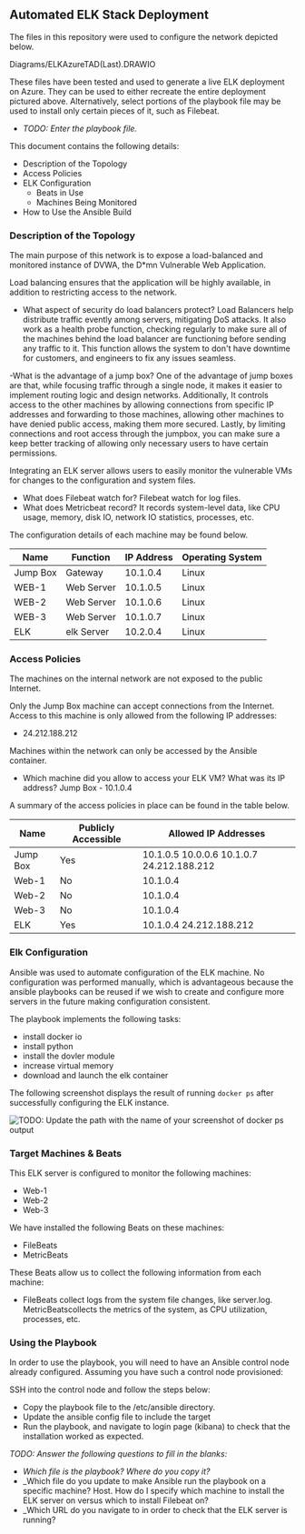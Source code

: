 ## Automated ELK Stack Deployment

The files in this repository were used to configure the network depicted below.

Diagrams/ELKAzureTAD(Last).DRAWIO

These files have been tested and used to generate a live ELK deployment on Azure. They can be used to either recreate the entire deployment pictured above. 
Alternatively, select portions of the playbook file may be used to install only certain pieces of it, such as Filebeat.

  - _TODO: Enter the playbook file._

This document contains the following details:
- Description of the Topology
- Access Policies
- ELK Configuration
  - Beats in Use
  - Machines Being Monitored
- How to Use the Ansible Build


### Description of the Topology

The main purpose of this network is to expose a load-balanced and monitored instance of DVWA, the D*mn Vulnerable Web Application.

Load balancing ensures that the application will be highly available, in addition to restricting access to the network.

- What aspect of security do load balancers protect?
Load Balancers help distribute traffic evently among servers, mitigating DoS attacks. It also work as a health probe function, checking regularly to make sure all of the 
machines behind the load balancer are functioning before sending any traffic to it. This function allows the system to don't have downtime for customers, and engineers to
fix any issues seamless.

-What is the advantage of a jump box?
One of the advantage of jump boxes are that, while focusing traffic through a single node, it makes it easier to implement routing logic and design networks. 
Additionally, It controls access to the other machines by allowing connections from specific IP addresses and forwarding to those machines, allowing other machines to
have denied public access, making them more secured. Lastly, by limiting connections and root access through the jumpbox, you can make sure a keep better tracking of allowing
only necessary users to have certain permissions. 

Integrating an ELK server allows users to easily monitor the vulnerable VMs for changes to the configuration and system files.
- What does Filebeat watch for?
Filebeat watch for log files.
- What does Metricbeat record?
It records system-level data, like CPU usage, memory, disk IO, network IO statistics, processes, etc.

The configuration details of each machine may be found below.

| Name     | Function | IP Address | Operating System |
|----------|----------|------------|------------------|
| Jump Box | Gateway  | 10.1.0.4   | Linux            |
| WEB-1    |Web Server| 10.1.0.5   | Linux            |
| WEB-2    |Web Server| 10.1.0.6   | Linux            |
| WEB-3    |Web Server| 10.1.0.7   | Linux            |
| ELK      |elk Server| 10.2.0.4   | Linux            |

### Access Policies

The machines on the internal network are not exposed to the public Internet. 

Only the Jump Box machine can accept connections from the Internet. Access to this machine is only allowed from the following IP addresses:
- 24.212.188.212

Machines within the network can only be accessed by the Ansible container.
-  Which machine did you allow to access your ELK VM? What was its IP address?
Jump Box - 10.1.0.4


A summary of the access policies in place can be found in the table below.

| Name     | Publicly Accessible | Allowed IP Addresses                         |
|----------|---------------------|----------------------------------------------|
| Jump Box | Yes                 | 10.1.0.5 10.0.0.6 10.1.0.7 24.212.188.212    |
| Web-1    | No                  | 10.1.0.4                                     |
| Web-2    | No                  | 10.1.0.4                                     |
| Web-3    | No                  | 10.1.0.4                                     |
| ELK      | Yes                 | 10.1.0.4  24.212.188.212                     |

### Elk Configuration

Ansible was used to automate configuration of the ELK machine. No configuration was performed manually, which is advantageous because the ansible playbooks can be reused 
if we wish to create and configure more servers in the future making configuration consistent. 

The playbook implements the following tasks:
- install docker io
- install python
- install the dovler module
- increase virtual memory
- download and launch the elk container

The following screenshot displays the result of running `docker ps` after successfully configuring the ELK instance.

![TODO: Update the path with the name of your screenshot of docker ps output](Images/docker_ps_output.png)

### Target Machines & Beats
This ELK server is configured to monitor the following machines:
- Web-1
- Web-2
- Web-3

We have installed the following Beats on these machines:
- FileBeats
- MetricBeats

These Beats allow us to collect the following information from each machine:
- FileBeats collect logs from the system file changes, like server.log. MetricBeatscollects the metrics of the system, as CPU utilization, processes, etc.

### Using the Playbook
In order to use the playbook, you will need to have an Ansible control node already configured. Assuming you have such a control node provisioned: 

SSH into the control node and follow the steps below:
- Copy the playbook file to the /etc/ansible directory.
- Update the ansible config file to include the target
- Run the playbook, and navigate to login page (kibana) to check that the installation worked as expected.

_TODO: Answer the following questions to fill in the blanks:_
- _Which file is the playbook? Where do you copy it?_
- _Which file do you update to make Ansible run the playbook on a specific machine? Host. How do I specify which machine to install the ELK server on versus which to install Filebeat on?
- _Which URL do you navigate to in order to check that the ELK server is running?